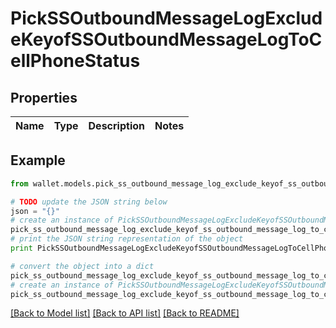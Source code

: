 # PickSSOutboundMessageLogExcludeKeyofSSOutboundMessageLogToCellPhoneStatus


## Properties

Name | Type | Description | Notes
------------ | ------------- | ------------- | -------------

## Example

```python
from wallet.models.pick_ss_outbound_message_log_exclude_keyof_ss_outbound_message_log_to_cell_phone_status import PickSSOutboundMessageLogExcludeKeyofSSOutboundMessageLogToCellPhoneStatus

# TODO update the JSON string below
json = "{}"
# create an instance of PickSSOutboundMessageLogExcludeKeyofSSOutboundMessageLogToCellPhoneStatus from a JSON string
pick_ss_outbound_message_log_exclude_keyof_ss_outbound_message_log_to_cell_phone_status_instance = PickSSOutboundMessageLogExcludeKeyofSSOutboundMessageLogToCellPhoneStatus.from_json(json)
# print the JSON string representation of the object
print PickSSOutboundMessageLogExcludeKeyofSSOutboundMessageLogToCellPhoneStatus.to_json()

# convert the object into a dict
pick_ss_outbound_message_log_exclude_keyof_ss_outbound_message_log_to_cell_phone_status_dict = pick_ss_outbound_message_log_exclude_keyof_ss_outbound_message_log_to_cell_phone_status_instance.to_dict()
# create an instance of PickSSOutboundMessageLogExcludeKeyofSSOutboundMessageLogToCellPhoneStatus from a dict
pick_ss_outbound_message_log_exclude_keyof_ss_outbound_message_log_to_cell_phone_status_form_dict = pick_ss_outbound_message_log_exclude_keyof_ss_outbound_message_log_to_cell_phone_status.from_dict(pick_ss_outbound_message_log_exclude_keyof_ss_outbound_message_log_to_cell_phone_status_dict)
```
[[Back to Model list]](../README.md#documentation-for-models) [[Back to API list]](../README.md#documentation-for-api-endpoints) [[Back to README]](../README.md)


